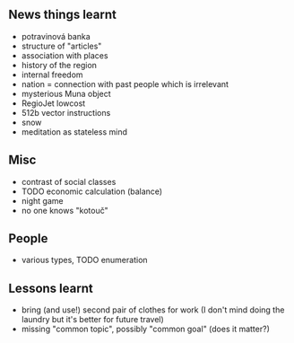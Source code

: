 



## News things learnt

* potravinová banka
* structure of "articles"
* association with places
* history of the region
* internal freedom
* nation = connection with past people which is irrelevant
* mysterious Muna object
* RegioJet lowcost
* 512b vector instructions
* snow
* meditation as stateless mind

## Misc

* contrast of social classes
* TODO economic calculation (balance)
* night game
* no one knows "kotouč"

## People

* various types, TODO enumeration

## Lessons learnt

* bring (and use!) second pair of clothes for work (I don't mind doing the
  laundry but it's better for future travel)
* missing "common topic", possibly "common goal" (does it matter?)

